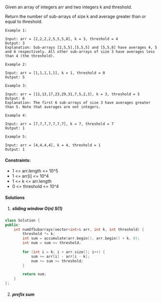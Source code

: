 Given an array of integers arr and two integers k and threshold.

Return the number of sub-arrays of size k and average greater than or equal to threshold.

 

```
Example 1:

Input: arr = [2,2,2,2,5,5,5,8], k = 3, threshold = 4
Output: 3
Explanation: Sub-arrays [2,5,5],[5,5,5] and [5,5,8] have averages 4, 5 and 6 respectively. All other sub-arrays of size 3 have averages less than 4 (the threshold).

Example 2:

Input: arr = [1,1,1,1,1], k = 1, threshold = 0
Output: 5

Example 3:

Input: arr = [11,13,17,23,29,31,7,5,2,3], k = 3, threshold = 5
Output: 6
Explanation: The first 6 sub-arrays of size 3 have averages greater than 5. Note that averages are not integers.

Example 4:

Input: arr = [7,7,7,7,7,7,7], k = 7, threshold = 7
Output: 1

Example 5:

Input: arr = [4,4,4,4], k = 4, threshold = 1
Output: 1
```

 

#### Constraints:

-    1 <= arr.length <= 10^5
-    1 <= arr[i] <= 10^4
-    1 <= k <= arr.length
-    0 <= threshold <= 10^4


#### Solutions

1. ##### sliding window O(n) S(1)

```cpp
class Solution {
public:
    int numOfSubarrays(vector<int>& arr, int k, int threshold) {
        threshold *= k;
        int sum = accumulate(arr.begin(), arr.begin() + k, 0);
        int num = sum >= threshold;
        
        for (int i = k; i < arr.size(); i++) {
            sum += arr[i] - arr[i - k];
            num += sum >= threshold;
        }

        return num;
    }
};
```

2. ##### prefix sum